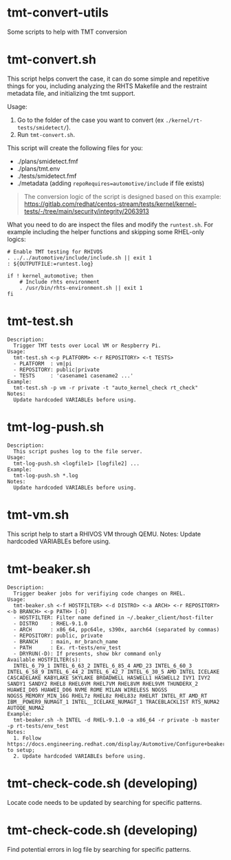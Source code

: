 # tmt-convert-utils
Some scripts to help with TMT conversion

# tmt-convert.sh

This script helps convert the case, it can do some simple and repetitive things for you, including analyzing the RHTS Makefile and the restraint metadata file, and initializing the tmt support.

Usage:

1. Go to the folder of the case you want to convert (ex `./kernel/rt-tests/smidetect/`).
2. Run `tmt-convert.sh`.

This script will create the following files for you:
- ./plans/smidetect.fmf
- ./plans/tmt.env
- ./tests/smidetect.fmf
- ./metadata (adding `repoRequires=automotive/include` if file exists)

> The conversion logic of the script is designed based on this example:  
> https://gitlab.com/redhat/centos-stream/tests/kernel/kernel-tests/-/tree/main/security/integrity/2063913

What you need to do are inspect the files and modify the `runtest.sh`. For example including the helper functions and skipping some RHEL-only logics:

```
# Enable TMT testing for RHIVOS
. ../../automotive/include/include.sh || exit 1
: ${OUTPUTFILE:=runtest.log}

if ! kernel_automotive; then
    # Include rhts environment
    . /usr/bin/rhts-environment.sh || exit 1
fi
```

# tmt-test.sh

```
Description:
  Trigger TMT tests over Local VM or Respberry Pi.
Usage:
  tmt-test.sh <-p PLATFORM> <-r REPOSITORY> <-t TESTS>
  - PLATFORM  : vm|pi
  - REPOSITORY: public|private
  - TESTS     : 'casename1 casename2 ...'
Example:
  tmt-test.sh -p vm -r private -t "auto_kernel_check rt_check"
Notes:
  Update hardcoded VARIABLEs before using.
```

# tmt-log-push.sh

```
Description:
  This script pushes log to the file server.
Usage:
  tmt-log-push.sh <logfile1> [logfile2] ...
Example:
  tmt-log-push.sh *.log
Notes:
  Update hardcoded VARIABLEs before using.
```

# tmt-vm.sh

This script help to start a RHIVOS VM through QEMU. Notes: Update hardcoded VARIABLEs before using.

# tmt-beaker.sh

```
Description:
  Trigger beaker jobs for verifiying code changes on RHEL.
Usage:
  tmt-beaker.sh <-f HOSTFILTER> <-d DISTRO> <-a ARCH> <-r REPOSITORY> <-b BRANCH> <-p PATH> [-D]
  - HOSTFILTER: Filter name defined in ~/.beaker_client/host-filter
  - DISTRO    : RHEL-9.1.0
  - ARCH      : x86_64, ppc64le, s390x, aarch64 (separated by commas)
  - REPOSITORY: public, private
  - BRANCH    : main, mr_branch_name
  - PATH      : Ex. rt-tests/env_test
  - DRYRUN(-D): If presents, show bkr command only
Available HOSTFILTER(s):
  INTEL_6_79_1 INTEL_6_63_2 INTEL_6_85_4 AMD_23 INTEL_6_60_3 INTEL_6_58_9 INTEL_6_44_2 INTEL_6_42_7 INTEL_6_30_5 AMD INTEL ICELAKE CASCADELAKE KABYLAKE SKYLAKE BROADWELL HASWELL1 HASWELL2 IVY1 IVY2 SANDY1 SANDY2 RHEL8 RHEL6VM RHEL7VM RHEL8VM RHEL9VM THUNDERX_2 HUAWEI_D05 HUAWEI_D06 NVME ROME MILAN WIRELESS NOGSS NOGSS_MEMORY_MIN_16G RHEL7z RHEL8z RHEL83z RHELRT INTEL_RT AMD_RT IBM__POWER9_NUMAGT_1 INTEL__ICELAKE_NUMAGT_1 TRACEBLACKLIST RTS_NUMA2 AUTOQE_NUMA2
Example:
  tmt-beaker.sh -h INTEL -d RHEL-9.1.0 -a x86_64 -r private -b master -p rt-tests/env_test
Notes:
  1. Follow https://docs.engineering.redhat.com/display/Automotive/Configure+beaker+client to setup;
  2. Update hardcoded VARIABLEs before using.
```

# tmt-check-code.sh (developing)

Locate code needs to be updated by searching for specific patterns.

# tmt-check-code.sh (developing)

Find potential errors in log file by searching for specific patterns.
